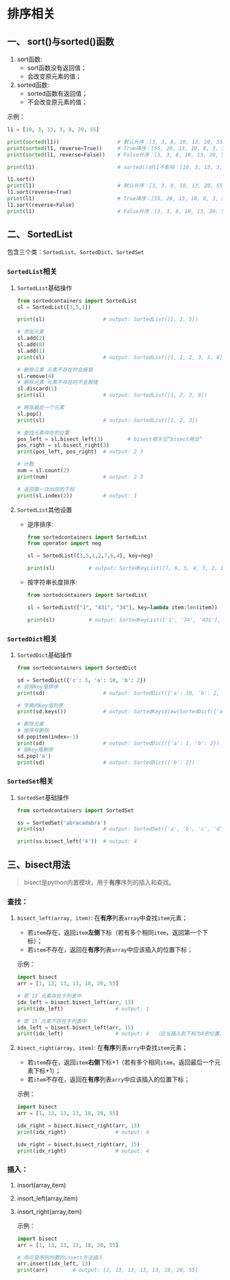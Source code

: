 # 排序相关

## 一、 sort()与sorted()函数
1. sort函数:
    + sort函数没有返回值；
    + 会改变原元素的值；
2. sorted函数:
    + sorted函数有返回值；
    + 不会改变原元素的值；

示例：
```python
l1 = [10, 3, 13, 3, 8, 20, 55]

print(sorted(l1))                   # 默认升序：[3, 3, 8, 10, 13, 20, 55]
print(sorted(l1, reverse=True))     # True降序：[55, 20, 13, 10, 8, 3, 3]
print(sorted(l1, reverse=False))    # False升序：[3, 3, 8, 10, 13, 20, 55]

print(l1)                           # sorted()对l1不影响：[10, 3, 13, 3, 8, 20, 55]

l1.sort()                           
print(l1)                           # 默认升序：[3, 3, 8, 10, 13, 20, 55]
l1.sort(reverse=True)               
print(l1)                           # True降序：[55, 20, 13, 10, 8, 3, 3]
l1.sort(reverse=False)
print(l1)                           # False升序：[3, 3, 8, 10, 13, 20, 55]

```


## 二、 SortedList
包含三个类：`SortedList`、`SortedDict`、`SortedSet`

### `SortedList`相关
1. `SortedList`基础操作
    ```python 
    from sortedcontainers import SortedList
    sl = SortedList([3,5,1])

    print(sl)                   # output: SortedList([1, 3, 5])

    # 添加元素
    sl.add(2) 
    sl.add(8)
    sl.add(1)
    print(sl)                   # output: SortedList([1, 1, 2, 3, 5, 8])

    # 删除元素 元素不存在时会报错
    sl.remove(4) 
    # 删除元素 元素不存在时不会报错
    sl.discard(1) 
    print(sl)                   # output: SortedList([1, 2, 3, 8])

    # 移除最后一个元素
    sl.pop() 
    print(sl)                   # output: SortedList([1, 2, 3])

    # 查找元素存在的位置
    pos_left = sl.bisect_left(3)        # bisect相关见“bisect用法”
    pos_right = sl.bisect_right(3)
    print(pos_left, pos_right)  # output: 2 3
    
    # 计数
    num = sl.count(2) 
    print(num)                  # output: 2 3
    
    # 返回第一次出现的下标
    print(sl.index(2))          # output: 1
    ```

2. `SortedList`其他设置
    + 逆序排序:
        ```python
        from sortedcontainers import SortedList
        from operator import neg
        
        sl = SortedList([3,5,1,2,7,6,4], key=neg)
        
        print(sl)           # output: SortedKeyList([7, 6, 5, 4, 3, 2, 1], key=<built-in function neg>)
        ```

    + 按字符串长度排序:
        ```python
        from sortedcontainers import SortedList

        sl = SortedList(["1", "431", "34"], key=lambda item:len(item))
        
        print(sl)           # output: SortedKeyList(['1', '34', '431'], key=<function <lambda> at 0x7fb883b36820>)
        ```


### `SortedDict`相关
1. `SortedDict`基础操作
    ```python
    from sortedcontainers import SortedDict
    
    sd = SortedDict({'c': 3, 'a': 10, 'b': 2})
    # 会按key值排序
    print(sd)                   # output: SortedDict({'a': 10, 'b': 2, 'c': 3})
    
    # 字典的key值列表
    print(sd.keys())            # output: SortedKeysView(SortedDict({'a': 10, 'b': 2, 'c': 3}))
    
    # 删除元素
    # 按序号删除
    sd.popitem(index=-1)
    print(sd)                   # output: SortedDict({'a': 1, 'b': 2})
    # 按key值删除
    sd.pop('a')                 
    print(sd)                   # output: SortedDict({'b': 2})
    
    ```
    

### `SortedSet`相关
1. `SortedSet`基础操作
    ```python
    from sortedcontainers import SortedSet

    ss = SortedSet('abracadabra')   
    print(ss)                   # output: SortedSet(['a', 'b', 'c', 'd', 'r'])

    print(ss.bisect_left('4'))  # output: 4
    ```









## 三、bisect用法
> bisect是python内置模块，用于**有序**序列的插入和查找。

### 查找：
1. `bisect_left(array, item)`:
    在**有序**列表`array`中查找`item`元素；
    + 若`item`存在，返回`item`**左侧**下标（若有多个相同`item`，返回第一个下标）；
    + 若`item`不存在，返回在**有序**列表`array`中应该插入的位置下标；  
    
    示例：
    ```python
    import bisect
    arr = [1, 13, 13, 13, 18, 20, 55]
    
    # 若`13`元素存在于列表中
    idx_left = bisect.bisect_left(arr, 13)
    print(idx_left)                 # output: 1
    
    # 若`15`元素不存在于列表中
    idx_left = bisect.bisect_left(arr, 15)
    print(idx_left)                 # output: 4  （应当插入到下标为4的位置，不影响列表的有序性）
    ```

2. `bisect_right(array, item)`:
    在**有序**列表`arry`中查找`item`元素；
    + 若`item`存在，返回`item`**右侧**下标+1（若有多个相同`item`，返回最后一个元素下标+1）；
    + 若`item`不存在，返回在**有序**列表`arry`中应该插入的位置下标；
    
    示例：
    ```python
    import bisect
    arr = [1, 13, 13, 13, 18, 20, 55]
    
    idx_right = bisect.bisect_right(arr, 13)
    print(idx_right)                # output: 4

    idx_right = bisect.bisect_right(arr, 15)
    print(idx_right)                # output: 4
    ```


### 插入：
1. insort(array,item)
2. insort_left(array,item)
3. insort_right(array,item)
    
    示例：
    ```python
    import bisect
    arr = [1, 13, 13, 13, 18, 20, 55]
    
    # 用可变序列内置的insert方法插入
    arr.insert(idx_left, 13)
    print(arr)        # output: [1, 13, 13, 13, 13, 18, 20, 55]
    ```

